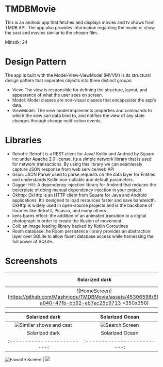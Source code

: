 # TMDBMovie
This is an android app that fetches and displays movies and tv shows from TMDB API. The app also provides information regarding the movie or show, the cast and movies similar to the chosen film.

Minsdk: 24

# Design Pattern
The app is built with the Model-View-ViewModel (MVVM) is its structural design pattern that separates objects into three distinct groups:
- View: The view is responsible for defining the structure, layout, and appearance of what the user sees on screen.
- Model: Model classes are non-visual classes that encapsulate the app's data.
- ViewModel: The view model implements properties and commands to which the view can data bind to, and notifies the view of any state changes through change notification events.

# Libraries
- Retrofit: Retrofit is a REST client for Java/ Kotlin and Android by Square inc under Apache 2.0 license. Its a simple network library that is used for network transactions. By using this library we can seamlessly capture JSON response from web service/web API
- Gson: JSON Parser,used to parse requests on the data layer for Entities and understands Kotlin non-nullable and default parameters.
- Dagger Hilt:  A dependency injection library for Android that reduces the boilerplate of doing manual dependency injection in your project.
- Okhttp: OkHttp is an HTTP client from Square for Java and Android applications. It’s designed to load resources faster and save bandwidth. OkHttp is widely used in open-source projects and is the backbone of libraries like Retrofit, Picasso, and many others
- kens burns effect: the addition of an animated transition to a digital photograph in order to create the illusion of movement.
- Coil: an image loading library backed by Kotlin Coroutines
- Room database: he Room persistence library provides an abstraction layer over SQLite to allow fluent database access while harnessing the full power of SQLite.

# Screenshots
Solarized dark             |  Solarized Ocean  
:-------------------------:|:-------------------------:
![HomeScreen](https://github.com/Mashnjogu/TMDBMovie/assets/45306598/68d85a57-a040-47fb-bb92-eb7ac25c9713 =350x350)  |  ![TvShowDetails](https://github.com/Mashnjogu/TMDBMovie/assets/45306598/1775b7c3-6199-42d7-9324-d40e049228ea)

Solarized dark             |  Solarized Ocean
:-------------------------:|:-------------------------:
![Similar shows and cast](https://github.com/Mashnjogu/TMDBMovie/assets/45306598/418dc377-b2a7-44c9-9d24-53dcb2db80de) |  ![Search Screen](https://github.com/Mashnjogu/TMDBMovie/assets/45306598/b5c89650-2e05-44ff-94f2-6c771a71188c)
Solarized dark             |  Solarized Ocean
:-------------------------:|:-------------------------:
 ![Favorite Screen](https://github.com/Mashnjogu/TMDBMovie/assets/45306598/fcbb163d-afd9-4cb4-a6ba-5ea0fe04e7bd)
 |  ![](https://...Ocean.png)






